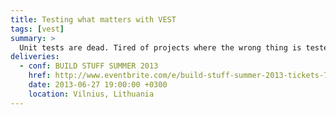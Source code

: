 ```yaml
---
title: Testing what matters with VEST
tags: [vest]
summary: >
  Unit tests are dead. Tired of projects where the wrong thing is tested? Finding TDD too time-consuming or too hard? High test coverage and your users still find bugs? Confused to understand if your tests are unit, integration, automation? InVEST in your future, come and discover how to write those tests that matter using this approach, based on the experience over 11 years of test-driven development and unit testing practice.
deliveries:
  - conf: BUILD STUFF SUMMER 2013
    href: http://www.eventbrite.com/e/build-stuff-summer-2013-tickets-7050258513
    date: 2013-06-27 19:00:00 +0300
    location: Vilnius, Lithuania
---
```


